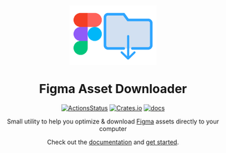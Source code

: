 
<div align="center"><a href="https://robertohuertasm.github.io/figma-asset-downloader"><img align="center" src="./docs/img/logo.svg" width="40%" /></a></div>
<h1 align="center">Figma Asset Downloader</h1>

<div align="center">

[![ActionsStatus](https://github.com/robertohuertasm/figma-asset-downloader/workflows/Build/badge.svg)](https://github.com/robertohuertasm/figma-asset-downloader/actions) [![Crates.io](https://img.shields.io/crates/v/figma-asset-downloader.svg)](https://crates.io/crates/figma-asset-downloader) [![docs](https://img.shields.io/badge/docs-documentation-blue)](https://robertohuertasm.github.io/figma-asset-downloader)

Small utility to help you optimize & download [Figma](https://www.figma.com/) assets directly to your computer

Check out the [documentation](https://robertohuertasm.github.io/figma-asset-downloader) and [get started](https://robertohuertasm.github.io/figma-asset-downloader).

</div>
